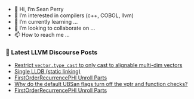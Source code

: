 - 👋 Hi, I’m Sean Perry
- 👀 I’m interested in compilers (c++, COBOL, llvm)
- 🌱 I’m currently learning ...
- 💞️ I’m looking to collaborate on ...
- 📫 How to reach me ...

<!---
s66perry/s66perry is a ✨ special ✨ repository because its `README.md` (this file) appears on your GitHub profile.
You can click the Preview link to take a look at your changes.
--->
### 📕 Latest LLVM Discourse Posts

<!-- DISCOURSE-LLVM:START -->
- [Restrict `vector.type_cast` to only cast to alignable multi-dim vectors](https://discourse.llvm.org/t/restrict-vector-type-cast-to-only-cast-to-alignable-multi-dim-vectors/67811#post_4)
- [Single LLDB &lpar;static linking&rpar;](https://discourse.llvm.org/t/single-lldb-static-linking/67719#post_4)
- [FirstOrderRecurrencePHI Unroll Parts](https://discourse.llvm.org/t/firstorderrecurrencephi-unroll-parts/67874#post_3)
- [Why do the default UBSan flags turn off the vptr and function checks?](https://discourse.llvm.org/t/why-do-the-default-ubsan-flags-turn-off-the-vptr-and-function-checks/67879#post_1)
- [FirstOrderRecurrencePHI Unroll Parts](https://discourse.llvm.org/t/firstorderrecurrencephi-unroll-parts/67874#post_2)
<!-- DISCOURSE-LLVM:END -->
